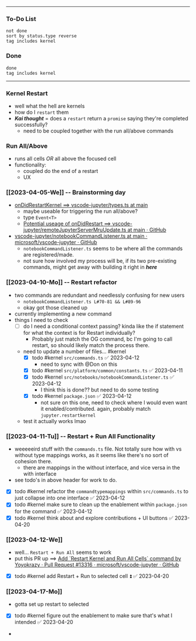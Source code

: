 
--- 
### To-Do List
```tasks
not done
sort by status.type reverse
tag includes kernel
```
### Done
```tasks
done
tag includes kernel

```

--- 
### Kernel Restart
- well what the hell are kernels
- how do I `restart` them
- ***Kai thought*** = does a `restart` return a `promise` saying they're completed successfully? 
	- need to be coupled together with the run all/above commands

### Run All/Above
- runs all cells *OR* all above the focused cell
- functionality:
	- coupled do the end of a restart
	- UX

### [[2023-04-05-We]] -- Brainstorming day
- [onDidRestartKernel ==> vscode-jupyter/types.ts at main](https://github.com/microsoft/vscode-jupyter/blob/main/src/kernels/types.ts#L467)
	- maybe useable for triggering the run all/above?
	- type `Event<T>`
	- [Potential useage of onDidRestart ==> vscode-jupyter/remoteJupyterServerMruUpdate.ts at main · GitHub](https://github.com/microsoft/vscode-jupyter/blob/main/src/kernels/jupyter/connection/remoteJupyterServerMruUpdate.ts#L30)
- [vscode-jupyter/notebookCommandListener.ts at main · microsoft/vscode-jupyter · GitHub](https://github.com/microsoft/vscode-jupyter/blob/main/src/notebooks/notebookCommandListener.ts#L83)
	- `notebookCommandListener.ts` seems to be where all the commands are registered/made.
	- not sure how involved my process will be, if its two pre-existing commands, might get away with building it right in ***here*** 

### [[2023-04-10-Mo]] -- Restart refactor
- two commands are redundant and needlessly confusing for new users
	- `notebookCommandListener.ts L#70-81 && L#89-96` 
	- okay got those cleaned up
- currently implementing a new command
- things I need to check
	- [ ] do I need a conditional context passing? kinda like the if statement for what the context is for Restart individually?
		- Probably just match the OG command, bc I'm going to call restart, so should likely match the process there.
	- need to update a number of files... #kernel 
		- [x] todo #kernel  `src/commands.ts` ✅ 2023-04-12
			- need to sync with @Don on this
		- [x] todo #kernel  `src/platform/common/constants.ts` ✅ 2023-04-11
		- [x] todo #kernel `src/notebooks/notebookCommandListener.ts` ✅ 2023-04-12
			- I think this is done?? but need to do some testing
		- [x] todo #kernel  `package.json` ✅ 2023-04-12
			- not sure on this one, need to check where I would even want it enabled/contributed. again, probably match `jupyter.restartkernel`
	- test it actually works lmao

### [[2023-04-11-Tu]] -- Restart + Run All Functionality
- weeeeeird stuff with the `commands.ts` file. Not totally sure how with vs without type mappings works, as it seems like there's no sort of cohesion there. 
	- there are mappings in the without interface, and vice versa in the with interface
- see todo's in above header for work to do.
- [x] todo #kernel refactor the `commandtypemappings` within `src/commands.ts` to just collapse into one interface ✅ 2023-04-12
- [x] todo #kernel make sure to clean up the enablement within `package.json` for the command ✅ 2023-04-12
- [x] todo #kernel think about and explore contributions + UI buttons ✅ 2023-04-20

### [[2023-04-12-We]]
- well... `Restart + Run All` seems to work
- put this PR up ==> [Add \`Restart Kernel and Run All Cells\` command by Yoyokrazy · Pull Request #13316 · microsoft/vscode-jupyter · GitHub](https://github.com/microsoft/vscode-jupyter/pull/13316)
- [x] todo #kernel add  Restart + Run to selected cell ⏫ ✅ 2023-04-20

### [[2023-04-17-Mo]]
- gotta set up restart to selected
- [x] todo #kernel figure out the enablement to make sure that's what I intended ✅ 2023-04-20
- 